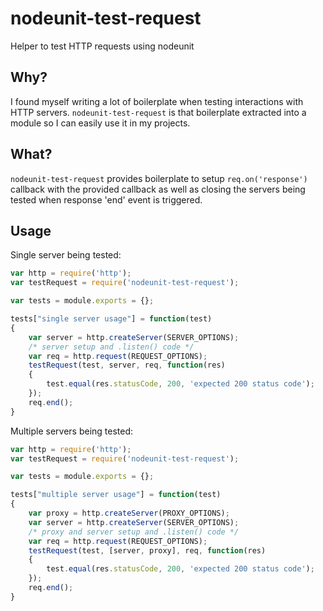 # nodeunit-test-request

Helper to test HTTP requests using nodeunit

## Why?

I found myself writing a lot of boilerplate when testing interactions with HTTP servers. `nodeunit-test-request` is that boilerplate extracted into a module so I can easily use it in my projects.

## What?

`nodeunit-test-request` provides boilerplate to setup `req.on('response')` callback with the provided callback as well as closing the servers being tested when response 'end' event is triggered.

## Usage

Single server being tested:

```javascript
var http = require('http');
var testRequest = require('nodeunit-test-request');

var tests = module.exports = {};

tests["single server usage"] = function(test)
{
    var server = http.createServer(SERVER_OPTIONS);
    /* server setup and .listen() code */
    var req = http.request(REQUEST_OPTIONS);
    testRequest(test, server, req, function(res)
    {
        test.equal(res.statusCode, 200, 'expected 200 status code');
    });
    req.end();
}
```

Multiple servers being tested:

```javascript
var http = require('http');
var testRequest = require('nodeunit-test-request');

var tests = module.exports = {};

tests["multiple server usage"] = function(test)
{
    var proxy = http.createServer(PROXY_OPTIONS);
    var server = http.createServer(SERVER_OPTIONS);
    /* proxy and server setup and .listen() code */
    var req = http.request(REQUEST_OPTIONS);
    testRequest(test, [server, proxy], req, function(res)
    {
        test.equal(res.statusCode, 200, 'expected 200 status code');
    });
    req.end();
}
```

